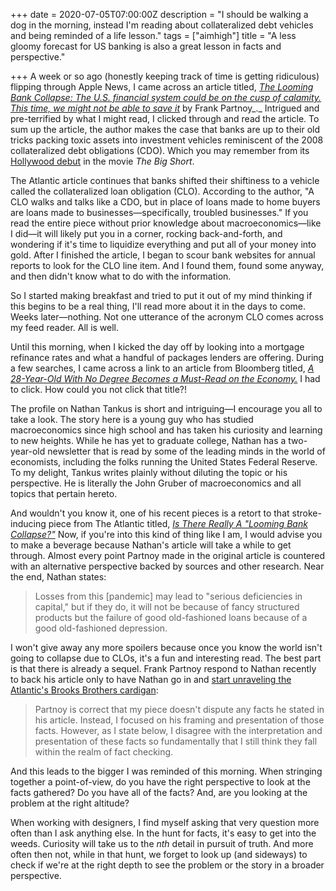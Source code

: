 +++
date = 2020-07-05T07:00:00Z
description = "I should be walking a dog in the morning, instead I'm reading about collateralized debt vehicles and being reminded of a life lesson."
tags = ["aimhigh"]
title = "A less gloomy forecast for US banking is also a great lesson in facts and perspective."

+++
A week or so ago (honestly keeping track of time is getting ridiculous) flipping through Apple News, I came across an article titled, [_The Looming Bank Collapse: The U.S. financial system could be on the cusp of calamity. This time, we might not be able to save it_](https://www.theatlantic.com/magazine/archive/2020/07/coronavirus-banks-collapse/612247/)  by Frank Partnoy_._ Intrigued and pre-terrified by what I might read, I clicked through and read the article. To sum up the article, the author makes the case that banks are up to their old tricks packing toxic assets into investment vehicles reminiscent of the 2008 collateralized debt obligations (CDO). Which you may remember from its [Hollywood debut](https://www.youtube.com/watch?v=Pxr_FzpPM2Q) in the movie _The Big Short_.

The Atlantic article continues that banks shifted their shiftiness to a vehicle called the collateralized loan obligation (CLO). According to the author, "A CLO walks and talks like a CDO, but in place of loans made to home buyers are loans made to businesses—specifically, troubled businesses." If you read the entire piece without prior knowledge about macroeconomics—like I did—it will likely put you in a corner, rocking back-and-forth, and wondering if it's time to liquidize everything and put all of your money into gold. After I finished the article, I began to scour bank websites for annual reports to look for the CLO line item. And I found them, found some anyway, and then didn't know what to do with the information.

So I started making breakfast and tried to put it out of my mind thinking if this begins to be a real thing, I'll read more about it in the days to come. Weeks later—nothing. Not one utterance of the acronym CLO comes across my feed reader. All is well.

Until this morning, when I kicked the day off by looking into a mortgage refinance rates and what a handful of packages lenders are offering. During a few searches, I came across a link to an article from Bloomberg titled, [_A 28-Year-Old With No Degree Becomes a Must-Read on the Economy._](https://www.bloomberg.com/news/articles/2020-07-02/nathan-tankus-s-newsletter-subscribers-don-t-care-about-diplomas) I had to click. How could you not click that title?!

The profile on Nathan Tankus is short and intriguing—I encourage you all to take a look. The story here is a young guy who has studied macroeconomics since high school and has taken his curiosity and learning to new heights. While he has yet to graduate college, Nathan has a two-year-old newsletter that is read by some of the leading minds in the world of economists, including the folks running the United States Federal Reserve. To my delight, Tankus writes plainly without diluting the topic or his perspective. He is literally the John Gruber of macroeconomics and all topics that pertain hereto.

And wouldn't you know it, one of his recent pieces is a retort to that stroke-inducing piece from The Atlantic titled, [_Is There Really A "Looming Bank Collapse?"_](https://nathantankus.substack.com/p/is-there-really-a-looming-bank-collapse) Now, if you're into this kind of thing like I am, I would advise you to make a beverage because Nathan's article will take a while to get through. Almost every point Partnoy made in the original article is countered with an alternative perspective backed by sources and other research. Near the end, Nathan states:

> Losses from this \[pandemic\] may lead to "serious deficiencies in capital," but if they do, it will not be because of fancy structured products but the failure of good old-fashioned loans because of a good old-fashioned depression.

I won't give away any more spoilers because once you know the world isn't going to collapse due to CLOs, it's a fun and interesting read. The best part is that there is already a sequel. Frank Partnoy respond to Nathan recently to back his article only to have Nathan go in and [start unraveling the Atlantic's Brooks Brothers cardigan](https://nathantankus.substack.com/p/worst-case-scenario-or-inconsistent):

> Partnoy is correct that my piece doesn't dispute any facts he stated in his article. Instead, I focused on his framing and presentation of those facts. However, as I state below, I disagree with the interpretation and presentation of these facts so fundamentally that I still think they fall within the realm of fact checking.

And this leads to the bigger I was reminded of this morning. When stringing together a point-of-view, do you have the right perspective to look at the facts gathered? Do you have all of the facts? And, are you looking at the problem at the right altitude?

When working with designers, I find myself asking that very question more often than I ask anything else. In the hunt for facts, it's easy to get into the weeds. Curiosity will take us to the _nth_ detail in pursuit of truth. And more often then not, while in that hunt, we forget to look up (and sideways) to check if we're at the right depth to see the problem or the story in a broader perspective.